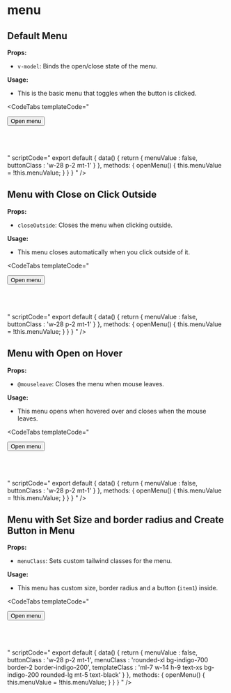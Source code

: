 # menu

## Default Menu

**Props:**

- `v-model`: Binds the open/close state of the menu.

**Usage:**

- This is the basic menu that toggles when the button is clicked.

<CodeTabs
  templateCode="
<div class='ml-[255px]'>
<Button  @click='menuValue = !menuValue' :buttonClass='buttonClass'>Open menu</Button>
<Menu v-model='menuValue' >
</Menu>
</div>
<br>
<br>
<br>
"
scriptCode="
export default {
data() {
    return {
      menuValue : false,
      buttonClass : 'w-28 p-2 mt-1'
    }
  },
  methods: {
    openMenu() {
      this.menuValue = !this.menuValue;
    }
  }
}
"
/>

## Menu with Close on Click Outside

**Props:**

- `closeOutside`: Closes the menu when clicking outside.

**Usage:**

- This menu closes automatically when you click outside of it.

<CodeTabs
  templateCode="
<div class='ml-[255px]'>
<Button  @click='menuValue = !menuValue' :buttonClass='buttonClass'>Open menu</Button>
<Menu v-model='menuValue' closeOutside>
</Menu>
</div>
<br>
<br>
<br>
"
scriptCode="
export default {
data() {
    return {
      menuValue : false,
      buttonClass : 'w-28 p-2 mt-1'
    }
  },
  methods: {
    openMenu() {
      this.menuValue = !this.menuValue;
    }
  }
}
"
/>

## Menu with Open on Hover

**Props:**

- `@mouseleave`: Closes the menu when mouse leaves.

**Usage:**

- This menu opens when hovered over and closes when the mouse leaves.

<CodeTabs
  templateCode="
<div class='ml-[255px]'>
<Button  @mouseover='openMenu' @mouseleave='openMenu' :buttonClass='buttonClass'>Open menu</Button>
<Menu v-model='menuValue' @mouseover='openMenu' @mouseleave='openMenu'>
</Menu>
</div>
<br>
<br>
<br>
"
scriptCode="
export default {
data() {
    return {
      menuValue : false,
      buttonClass : 'w-28 p-2 mt-1'
    }
  },
  methods: {
    openMenu() {
      this.menuValue = !this.menuValue;
    }
  }
}
"
/>

## Menu with Set Size and border radius and Create Button in Menu

**Props:**

- `menuClass`: Sets custom tailwind classes for the menu.

**Usage:**

- This menu has custom size, border radius and a button (`item1`) inside.

<CodeTabs
  templateCode="
<div class='ml-[255px]'>
<Button  @click='menuValue = !menuValue' :buttonClass='buttonClass'>Open menu</Button>
<Menu v-model='menuValue' :menuClass='menuClass'>
<template #menu><Button :buttonClass='templateClass' cleaner>item1</Button></template>
</Menu>
</div>
<br>
<br>
<br>
"
scriptCode="
export default {
data() {
    return {
      menuValue : false,
      buttonClass : 'w-28 p-2 mt-1',
      menuClass : 'rounded-xl bg-indigo-700 border-2 border-indigo-200',
      templateClass : 'ml-7 w-14 h-9 text-xs bg-indigo-200 rounded-lg mt-5 text-black'
    }
  },
  methods: {
    openMenu() {
      this.menuValue = !this.menuValue;
    }
  }
}
"
/>
